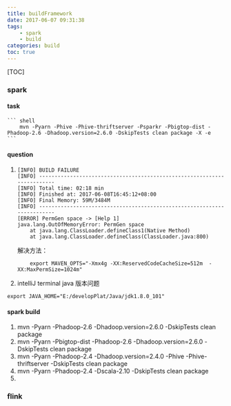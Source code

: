 ```yaml
---
title: buildFramework
date: 2017-06-07 09:31:38
tags:
    - spark
    - build
categories: build
toc: true
---
```


[TOC]

### spark
#### task
	``` shell
		mvn -Pyarn -Phive -Phive-thriftserver -Psparkr -Pbigtop-dist -Phadoop-2.6 -Dhadoop.version=2.6.0 -DskipTests clean package -X -e
	```

#### question
1. 
	``` shell
	[INFO] BUILD FAILURE
	[INFO] ------------------------------------------------------------------------
	[INFO] Total time: 02:18 min
	[INFO] Finished at: 2017-06-08T16:45:12+08:00
	[INFO] Final Memory: 59M/3484M
	[INFO] ------------------------------------------------------------------------
	[ERROR] PermGen space -> [Help 1]
	java.lang.OutOfMemoryError: PermGen space
		at java.lang.ClassLoader.defineClass1(Native Method)
		at java.lang.ClassLoader.defineClass(ClassLoader.java:800)

	```
	解决方法：
	``` shell
		export MAVEN_OPTS="-Xmx4g -XX:ReservedCodeCacheSize=512m  -XX:MaxPermSize=1024m"
	```
2. intelliJ terminal java 版本问题
``` shell
export JAVA_HOME="E:/developPlat/Java/jdk1.8.0_101"
```

#### spark build
1. mvn -Pyarn -Phadoop-2.6 -Dhadoop.version=2.6.0 -DskipTests clean package
2. mvn -Pyarn -Pbigtop-dist -Phadoop-2.6 -Dhadoop.version=2.6.0 -DskipTests clean package
3. mvn -Pyarn -Phadoop-2.4 -Dhadoop.version=2.4.0 -Phive -Phive-thriftserver -DskipTests clean package
4. mvn -Pyarn -Phadoop-2.4 -Dscala-2.10 -DskipTests clean package
5. 



### flink
